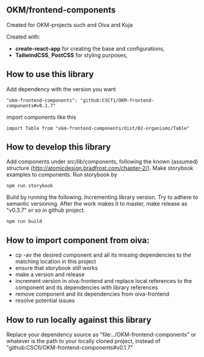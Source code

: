 ## OKM/frontend-components
Created for OKM-projects such and Oiva and Kuja

Created with:
- **create-react-app** for creating the base and configurations,
- **TailwindCSS**, **PostCSS** for styling purposes,

## How to use this library

Add dependency with the version you want

```
"okm-frontend-components": "github:CSCfi/OKM-frontend-components#v0.1.7"
```

import components like this

```
import Table from "okm-frontend-components/dist/02-organisms/Table"
```

## How to develop this library

Add components under src/lib/components, following the known (assumed) structure (http://atomicdesign.bradfrost.com/chapter-2/). Make storybook examples to components. Run storybook by

```
npm run storybook
````

Build by running the following. Incrementing library version. Try to adhere to semantic versioning. After the work makes it to master, make release as "v0.3.7" or so in github project.

```
npm run build
```

## How to import component from oiva:

* cp -av the desired component and all its missing dependencies to the matching location in this project
* ensure that storybook still works
* make a version and release
* increment version in oiva-frontend and replace local references to the component and its dependencies with library references
* remove component and its dependencies from oiva-frontend
* resolve potential issues

## How to run locally against this library

Replace your dependency source as "file:../OKM-frontend-components" or whatever is the path to your locally cloned project, instead of "github:CSCfi/OKM-frontend-components#v0.1.7"
